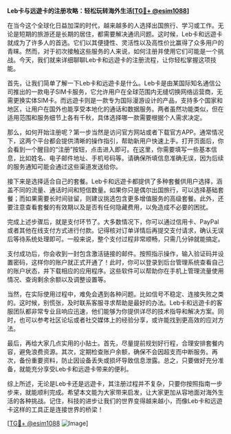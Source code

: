 **Leb卡与远遊卡的注册攻略：轻松玩转海外生活[[TG💪+ @esim1088](https://t.me/s/esim1088)]**

在当今这个全球化日益加深的时代，越来越多的人选择出国旅行、学习或工作。无论是短期的旅游还是长期的居住，都需要解决通讯问题。这时候，Leb卡和远遊卡就成为了许多人的首选。它们以其便捷性、灵活性以及高性价比赢得了众多用户的青睐。然而，对于初次接触这些服务的人来说，如何注册并使用它们可能是一个挑战。今天，我们就来详细聊聊Leb卡和远遊卡的注册流程，让你轻松掌握这项技能。

首先，让我们简单了解一下Leb卡和远遊卡是什么。Leb卡是由某国际知名通信公司推出的一款电子SIM卡服务，它允许用户在全球范围内无缝切换网络运营商，无需更换实体SIM卡。而远遊卡则是一款专为国际漫游设计的产品，支持多个国家和地区，让用户在国外也能享受本地化的通话和数据服务。两者虽然功能类似，但在适用范围和服务细节上各有千秋，具体选择哪一款需要根据个人需求决定。

那么，如何开始注册呢？第一步当然是访问官方网站或者下载官方APP。通常情况下，这两个平台都会提供清晰的操作指引，帮助新用户快速上手。打开页面后，你会看到一个醒目的“注册”按钮，点击进入即可。在这里，你需要填写一些基本信息，比如姓名、电子邮件地址、手机号码等。请确保所填信息准确无误，因为后续的服务通知可能会通过这些渠道发送给你。

接下来是选择适合自己的套餐。Leb卡和远遊卡都提供了多种套餐供用户选择，涵盖不同的流量、通话时间和短信数量。如果你只是偶尔出国旅行，可以选择基础套餐；而如果需要长时间驻留，则建议挑选包含更多增值服务的高级套餐。此外，还要注意查看套餐的有效期以及是否有任何隐藏费用，以免造成不必要的困扰。

完成上述步骤后，就是支付环节了。大多数情况下，你可以通过信用卡、PayPal或者其他在线支付方式进行付款。记得核对订单详情后再提交支付请求，确认无误后等待系统处理即可。一般来说，整个支付过程非常顺畅，只需几分钟就能搞定。

支付成功后，你会收到一封包含激活链接的邮件。按照指示操作，输入验证码并设置密码，这样你的账户就正式开通了！此时，你可以登录到后台管理系统查看自己的账户状态，并下载相应的应用程序。这些软件可以帮助你在手机上管理流量使用情况、查询剩余余额以及调整设置等。

当然，在实际使用过程中，难免会遇到各种问题。比如信号不稳定、连接失败之类的。这时候，别慌张，及时联系客服寻求帮助是最好的办法。Leb卡和远遊卡的客服团队都非常专业且响应迅速，他们能够为你提供详尽的技术指导和解决方案。同时，也可以参考社区论坛或者社交媒体上的经验分享，或许能找到更高效的应对方法。

最后，再给大家几点实用的小贴士。首先，尽量提前规划好行程，合理安排套餐内容，避免浪费资源。其次，定期检查账户余额，确保不会因超支而中断服务。再次，备份重要资料，防止因设备丢失或损坏导致信息泄露。总之，只要做好充分准备，就能充分享受Leb卡和远遊卡带来的便利。

综上所述，无论是Leb卡还是远遊卡，其注册过程并不复杂，只要你按照指南一步步来，就能顺利完成。希望本文能为大家带来启发，让大家更加从容地面对海外生活的各种挑战。记住，科技的进步让我们的世界变得越来越小，而像Leb卡和远遊卡这样的工具正是连接世界的桥梁！

[[TG💪+ @esim1088](https://t.me/s/esim1088) ![Image](https://i.postimg.cc/4NQfJmqS/Snipaste-2025-05-13-00-14-12.png)]